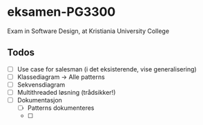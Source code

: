 # eksamen-PG3300
Exam in Software Design, at Kristiania University College

## Todos 
- [ ] Use case for salesman (i det eksisterende, vise generalisering)
- [ ] Klassediagram -> Alle patterns 
- [ ] Sekvensdiagram 
- [ ] Multithreaded løsning (trådsikker!)
- [ ] Dokumentasjon
    - [ ] Patterns dokumenteres 
    - [ ] 